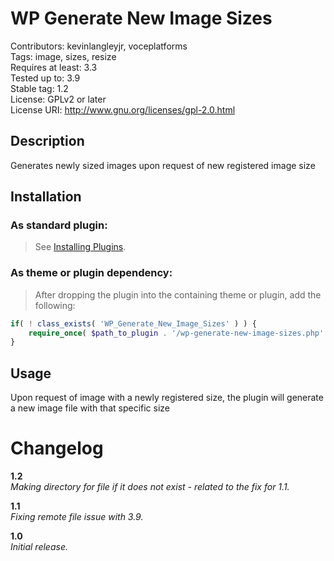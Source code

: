 WP Generate New Image Sizes
==================

Contributors: kevinlangleyjr, voceplatforms  
Tags: image, sizes, resize  
Requires at least: 3.3  
Tested up to: 3.9  
Stable tag: 1.2  
License: GPLv2 or later  
License URI: http://www.gnu.org/licenses/gpl-2.0.html

## Description
Generates newly sized images upon request of new registered image size

## Installation

### As standard plugin:
> See [Installing Plugins](http://codex.wordpress.org/Managing_Plugins#Installing_Plugins).

### As theme or plugin dependency:
> After dropping the plugin into the containing theme or plugin, add the following:

```php
if( ! class_exists( 'WP_Generate_New_Image_Sizes' ) ) {
	require_once( $path_to_plugin . '/wp-generate-new-image-sizes.php' );
}
```

## Usage
Upon request of image with a newly registered size, the plugin will generate a new image file with that specific size

# Changelog

**1.2**  
*Making directory for file if it does not exist - related to the fix for 1.1.*

**1.1**  
*Fixing remote file issue with 3.9.*

**1.0**  
*Initial release.*
